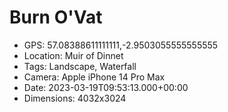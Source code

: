 # Burn O'Vat

- GPS: 57.08388611111111,-2.9503055555555555
- Location: Muir of Dinnet
- Tags: Landscape, Waterfall
- Camera: Apple iPhone 14 Pro Max
- Date: 2023-03-19T09:53:13.000+00:00
- Dimensions: 4032x3024
